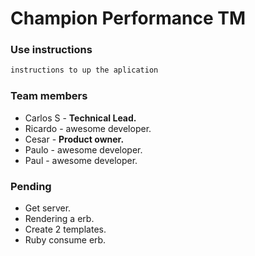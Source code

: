 # Champion Performance TM

### Use instructions

```bash
instructions to up the aplication
```

### Team members

- Carlos S - **Technical Lead.**
- Ricardo - awesome developer.
- Cesar - **Product owner.**
- Paulo - awesome developer.
- Paul - awesome developer.

### Pending

- Get server.
- Rendering a erb.
- Create 2 templates.
- Ruby consume erb.
